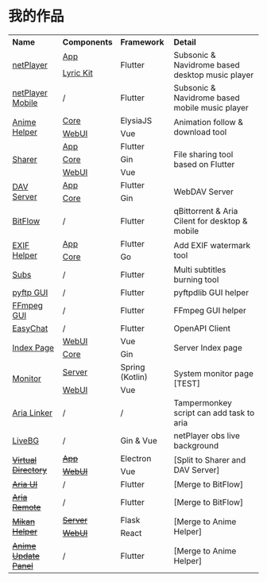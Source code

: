 # 我的作品

<table style="text-align: left">
<tr>
    <th>Name</th>
    <th>Components</th>
    <th>Framework</th>
    <th>Detail</th>
</tr>
<tr>
    <td rowspan="2"><a href="https://github.com/Zhoucheng133/netPlayer-Next">netPlayer</a></td>
    <td><a href="https://github.com/Zhoucheng133/netPlayer-Next">App</a></td>
    <td rowspan="2">Flutter</td>
    <td rowspan="2">Subsonic & Navidrome based desktop music player</td>
</tr>
<tr>
    <td><a href="https://github.com/Zhoucheng133/netPlayer-mini-kit">Lyric Kit</a></td>
</tr>
<tr>
    <td><a href="https://github.com/Zhoucheng133/netPlayer-Mobile">netPlayer Mobile</a></td>
    <td>/</td>
    <td>Flutter</td>
    <td>Subsonic & Navidrome based mobile music player</td>
</tr>
<tr>
    <td rowspan="2"><a href="https://github.com/Zhoucheng133/Anime-Helper">Anime Helper</a></td>
    <td><a href="https://github.com/Zhoucheng133/Anime-Helper">Core</a></td>
    <td>ElysiaJS</td>
    <td rowspan="2">Animation follow & download tool</td>
</tr>
<tr>
    <td><a href="https://github.com/Zhoucheng133/Anime-Helper-UI">WebUI</a></td>
    <td>Vue</td>
</tr>
<tr>
    <td rowspan="3"><a href="https://github.com/Zhoucheng133/Sharer-App">Sharer</a></td>
    <td><a href="https://github.com/Zhoucheng133/Sharer-App">App</a></td>
    <td>Flutter</td>
    <td rowspan="3">File sharing tool based on Flutter</td>
</tr>
<tr>
    <td><a href="https://github.com/Zhoucheng133/Sharer-Core">Core</a></td>
    <td>Gin</td>
</tr>
<tr>
    <td><a href="https://github.com/Zhoucheng133/Sharer-Web">WebUI</a></td>
    <td>Vue</td>
</tr>
<tr>
    <td rowspan="2"><a href="https://github.com/Zhoucheng133/DAV-Server">DAV Server</a></td>
    <td><a href="https://github.com/Zhoucheng133/DAV-Server">App</a></td>
    <td>Flutter</td>
    <td rowspan="2">WebDAV Server</td>
</tr>
<tr>
    <td><a href="https://github.com/Zhoucheng133/DAV-Core">Core</a></td>
    <td>Gin</td>
</tr>
<tr>
    <td><a href="https://github.com/Zhoucheng133/BitFlow">BitFlow</a></td>
    <td>/</td>
    <td>Flutter</td>
    <td >qBittorrent & Aria Cilent for desktop & mobile</td>
</tr>
<tr>
    <td rowspan="2"><a href="https://github.com/Zhoucheng133/EXIF-Helper">EXIF Helper</a></td>
    <td><a href="https://github.com/Zhoucheng133/EXIF-Helper">App</a></td>
    <td>Flutter</td>
    <td rowspan="2">Add EXIF ​​watermark tool</td>
</tr>
<tr>
    <td><a href="https://github.com/Zhoucheng133/EXIF-Helper-Core">Core</a></td>
    <td>Go</td>
</tr>
<tr>
    <td><a href="https://github.com/Zhoucheng133/Subs">Subs</a></td>
    <td>/</td>
    <td>Flutter</td>
    <td>Multi subtitles burning tool</td>
</tr>
<tr>
    <td><a href="https://github.com/Zhoucheng133/pyftp-GUI">pyftp GUI</a></td>
    <td>/</td>
    <td>Flutter</td>
    <td>pyftpdlib GUI helper</td>
</tr>
<tr>
    <td><a href="https://github.com/Zhoucheng133/FFmpegGUI">FFmpeg GUI</a></td>
    <td>/</td>
    <td>Flutter</td>
    <td>FFmpeg GUI helper</td>
</tr>
<tr>
    <td><a href="https://github.com/Zhoucheng133/EasyChat">EasyChat</a></td>
    <td>/</td>
    <td>Flutter</td>
    <td>OpenAPI Client</td>
</tr>
<tr>
    <td rowspan="2"><a href="https://github.com/Zhoucheng133/Index-Page">Index Page</a></td>
    <td><a href="https://github.com/Zhoucheng133/Index-Page">WebUI</a></td>
    <td>Vue</td>
    <td rowspan="2">Server Index page</td>
</tr>
<tr>
    <td><a href="https://github.com/Zhoucheng133/Index-Page-Core">Core</a></td>
    <td>Gin</td>
</tr>
<tr>
    <td rowspan="2"><a href="https://github.com/Zhoucheng133/Monitor">Monitor</a></td>
    <td><a href="https://github.com/Zhoucheng133/Monitor">Server</a></td>
    <td>Spring (Kotlin)</td>
    <td rowspan="2">System monitor page [TEST]</td>
</tr>
<tr>
    <td><a href="https://github.com/Zhoucheng133/Monitor-UI">WebUI</a></td>
    <td>Vue</td>
</tr>
<tr>
    <td><a href="https://github.com/Zhoucheng133/Aria-Linker">Aria Linker</a></td>
    <td>/</td>
    <td>/</td>
    <td>Tampermonkey script can add task to aria</td>
</tr>
<tr>
    <td><a href="https://github.com/Zhoucheng133/Live-BG">LiveBG</a></td>
    <td>/</td>
    <td>Gin & Vue</td>
    <td>netPlayer obs live background</td>
</tr>
<tr>
    <td rowspan="2"><del><a href="https://github.com/Zhoucheng133/virtual-directory">Virtual Directory</a></del></td>
    <td><del><a href="https://github.com/Zhoucheng133/virtual-directory">App</a></del></td>
    <td>Electron</td>
    <td rowspan="2">[Split to Sharer and DAV Server]</td>
</tr>
<tr>
    <td><del><a href="https://github.com/Zhoucheng133/virtual-dir-page">WebUI</a></del></td>
    <td>Vue</td>
</tr>
<tr>
    <td><del><a href="https://github.com/Zhoucheng133/AriaUI">Aria UI</a></del></td>
    <td>/</td>
    <td>Flutter</td>
    <td>[Merge to BitFlow]</td>
</tr>
<tr>
    <td><del><a href="https://github.com/Zhoucheng133/Aria-Remote">Aria Remote</a></del></td>
    <td>/</td>
    <td>Flutter</td>
    <td>[Merge to BitFlow]</td>
</tr>
<tr>
    <td rowspan="2"><del><a href="https://github.com/Zhoucheng133/Mikan-Helper">Mikan Helper</a></del></td>
    <td><del><a href="https://github.com/Zhoucheng133/Mikan-Helper">Server</a></del></td>
    <td>Flask</td>
    <td rowspan="2">[Merge to Anime Helper]</td>
</tr>
<tr>
    <td><del><a href="https://github.com/Zhoucheng133/Anime-Helper-Web">WebUI</a></del></td>
    <td>React</td>
</tr>
<tr>
    <td> <a href="https://github.com/Zhoucheng133/Anime-Update-Panel"><del>Anime Update Panel</del></a></td>
    <td>/</td>
    <td>Flutter</td>
    <td>[Merge to Anime Helper]</td>
</tr>
</table>